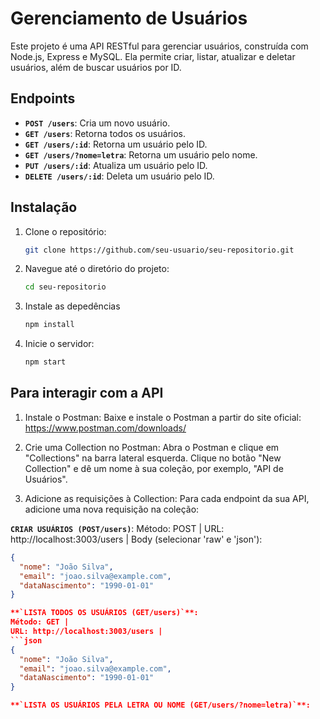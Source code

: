 # Gerenciamento de Usuários

Este projeto é uma API RESTful para gerenciar usuários, construída com Node.js, Express e MySQL. Ela permite criar, listar, atualizar e deletar usuários, além de buscar usuários por ID.

## Endpoints

- **`POST /users`**: Cria um novo usuário.
- **`GET /users`**: Retorna todos os usuários.
- **`GET /users/:id`**: Retorna um usuário pelo ID.
- **`GET /users/?nome=letra`**: Retorna um usuário pelo nome.
- **`PUT /users/:id`**: Atualiza um usuário pelo ID.
- **`DELETE /users/:id`**: Deleta um usuário pelo ID.

## Instalação

1. Clone o repositório:

   ```bash
   git clone https://github.com/seu-usuario/seu-repositorio.git

2. Navegue até o diretório do projeto:
    ```bash
   cd seu-repositorio

3. Instale as depedências
   ```bash
   npm install

4. Inicie o servidor:
   ```bash
   npm start

## Para interagir com a API
1. Instale o Postman: Baixe e instale o Postman a partir do site oficial: https://www.postman.com/downloads/

2. Crie uma Collection no Postman: Abra o Postman e clique em "Collections" na barra lateral esquerda.
Clique no botão "New Collection" e dê um nome à sua coleção, por exemplo, "API de Usuários".

3. Adicione as requisições à Collection: Para cada endpoint da sua API, adicione uma nova requisição na coleção:

 **`CRIAR USUÁRIOS (POST/users)`**: 
Método: POST |
URL: http://localhost:3003/users |
Body (selecionar 'raw' e 'json'):
  ```json
  {
    "nome": "João Silva",
    "email": "joao.silva@example.com",
    "dataNascimento": "1990-01-01"
  }

**`LISTA TODOS OS USUÁRIOS (GET/users)`**:
Método: GET |
URL: http://localhost:3003/users |
```json
{
    "nome": "João Silva",
    "email": "joao.silva@example.com",
    "dataNascimento": "1990-01-01"
}

 **`LISTA OS USUÁRIOS PELA LETRA OU NOME (GET/users/?nome=letra)`**:

  
   
